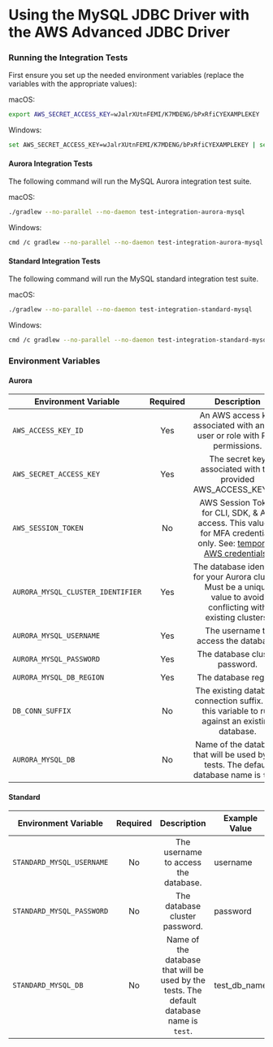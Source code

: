 # Using the MySQL JDBC Driver with the AWS Advanced JDBC Driver

### Running the Integration Tests

First ensure you set up the needed environment variables (replace the variables with the appropriate values):

macOS:
```bash
export AWS_SECRET_ACCESS_KEY=wJalrXUtnFEMI/K7MDENG/bPxRfiCYEXAMPLEKEY  AWS_ACCESS_KEY_ID=ASIAIOSFODNN7EXAMPLE AWS_SESSION_TOKEN=AQoDYXdzEJr...<remainder of session token> AURORA_MYSQL_CLUSTER_IDENTIFIER=XYZ.us-east-2.rds.amazonaws.com AURORA_MYSQL_USERNAME=username AURORA_MYSQL_PASSWORD=password AURORA_MYSQL_DB_REGION=us-east-2```
```
Windows:
```bash
set AWS_SECRET_ACCESS_KEY=wJalrXUtnFEMI/K7MDENG/bPxRfiCYEXAMPLEKEY | set AWS_ACCESS_KEY_ID=ASIAIOSFODNN7EXAMPLE | set AWS_SESSION_TOKEN=AQoDYXdzEJr...<remainder of session token> | set AURORA_MYSQL_CLUSTER_IDENTIFIER=XYZ.us-east-2.rds.amazonaws.com | set AURORA_MYSQL_USERNAME=username | set AURORA_MYSQL_PASSWORD=password | set AURORA_MYSQL_DB_REGION=us-east-2```
```
#### Aurora Integration Tests
The following command will run the MySQL Aurora integration test suite.

macOS:
```bash
./gradlew --no-parallel --no-daemon test-integration-aurora-mysql
```
Windows:
```bash
cmd /c gradlew --no-parallel --no-daemon test-integration-aurora-mysql
```
#### Standard Integration Tests
The following command will run the MySQL standard integration test suite.

macOS:
```bash
./gradlew --no-parallel --no-daemon test-integration-standard-mysql
```
Windows:
```bash
cmd /c gradlew --no-parallel --no-daemon test-integration-standard-mysql
```

### Environment Variables

#### Aurora
| Environment Variable              | Required |                                                                                                    Description                                                                                                    | Example Value                              |
|-----------------------------------|:--------:|:-----------------------------------------------------------------------------------------------------------------------------------------------------------------------------------------------------------------:|--------------------------------------------|
| `AWS_ACCESS_KEY_ID`               |   Yes    |                                                                    An AWS access key associated with an IAM user or role with RDS permissions.                                                                    | ASIAIOSFODNN7EXAMPLE                       |
| `AWS_SECRET_ACCESS_KEY`           |   Yes    |                                                                          The secret key associated with the provided AWS_ACCESS_KEY_ID.                                                                           | wJalrXUtnFEMI/K7MDENG/bPxRfiCYEXAMPLEKEY   |
| `AWS_SESSION_TOKEN`               |    No    | AWS Session Token for CLI, SDK, & API access. This value is for MFA credentials only. See: [temporary AWS credentials](https://docs.aws.amazon.com/IAM/latest/UserGuide/id_credentials_temp_use-resources.html).. | AQoDYXdzEJr...<remainder of session token> |
| `AURORA_MYSQL_CLUSTER_IDENTIFIER` |   Yes    |                                               The database identifier for your Aurora cluster. Must be a unique value to avoid conflicting with existing clusters.                                                | db-identifier                              |
| `AURORA_MYSQL_USERNAME`           |   Yes    |                                                                                       The username to access the database.                                                                                        | username                                   |
| `AURORA_MYSQL_PASSWORD`           |   Yes    |                                                                                          The database cluster password.                                                                                           | password                                   |
| `AURORA_MYSQL_DB_REGION`          |   Yes    |                                                                                               The database region.                                                                                                | us-east-2                                  |
| `DB_CONN_SUFFIX`                  |    No    |                                                          The existing database connection suffix. Use this variable to run against an existing database.                                                          | XYZ.us-east-2.rds.amazonaws.com            |
| `AURORA_MYSQL_DB`                 |    No    |                                                             Name of the database that will be used by the tests. The default database name is `test`.                                                             | test_db_name                               |


#### Standard
| Environment Variable      | Required |                                                          Description                                                           | Example Value |
|---------------------------|:--------:|:------------------------------------------------------------------------------------------------------------------------------:|---------------|
| `STANDARD_MYSQL_USERNAME` |    No    |                                              The username to access the database.                                              | username      |
| `STANDARD_MYSQL_PASSWORD` |    No    |                                                 The database cluster password.                                                 | password      |
| `STANDARD_MYSQL_DB`       |    No    |   Name of the database that will be used by the tests. The default database name is `test`.    | test_db_name  |
